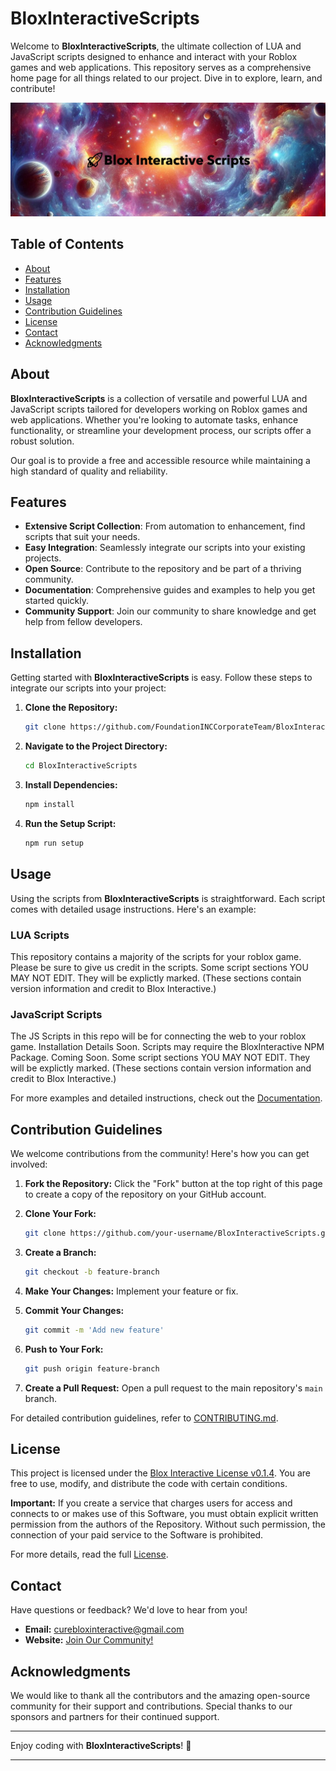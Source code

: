 # BloxInteractiveScripts

Welcome to **BloxInteractiveScripts**, the ultimate collection of LUA and JavaScript scripts designed to enhance and interact with your Roblox games and web applications. This repository serves as a comprehensive home page for all things related to our project. Dive in to explore, learn, and contribute!

![BloxInteractiveScripts](https://github.com/FoundationINCCorporateTeam/BloxInteractiveScripts/blob/main/Design%201%20(1).png)

## Table of Contents
- [About](#about)
- [Features](#features)
- [Installation](#installation)
- [Usage](#usage)
- [Contribution Guidelines](#contribution-guidelines)
- [License](#license)
- [Contact](#contact)
- [Acknowledgments](#acknowledgments)

## About
**BloxInteractiveScripts** is a collection of versatile and powerful LUA and JavaScript scripts tailored for developers working on Roblox games and web applications. Whether you're looking to automate tasks, enhance functionality, or streamline your development process, our scripts offer a robust solution.

Our goal is to provide a free and accessible resource while maintaining a high standard of quality and reliability.

## Features
- **Extensive Script Collection**: From automation to enhancement, find scripts that suit your needs.
- **Easy Integration**: Seamlessly integrate our scripts into your existing projects.
- **Open Source**: Contribute to the repository and be part of a thriving community.
- **Documentation**: Comprehensive guides and examples to help you get started quickly.
- **Community Support**: Join our community to share knowledge and get help from fellow developers.

## Installation
Getting started with **BloxInteractiveScripts** is easy. Follow these steps to integrate our scripts into your project:

1. **Clone the Repository:**
    ```sh
    git clone https://github.com/FoundationINCCorporateTeam/BloxInteractiveScripts.git
    ```

2. **Navigate to the Project Directory:**
    ```sh
    cd BloxInteractiveScripts
    ```

3. **Install Dependencies:**
    ```sh
    npm install
    ```

4. **Run the Setup Script:**
    ```sh
    npm run setup
    ```

## Usage
Using the scripts from **BloxInteractiveScripts** is straightforward. Each script comes with detailed usage instructions. Here's an example:

### LUA Scripts
This repository contains a majority of the scripts for your roblox game. Please be sure to give us credit in the scripts. Some script sections YOU MAY NOT EDIT. They will be explictly marked. (These sections contain version information and credit to Blox Interactive.)
### JavaScript Scripts
The JS Scripts in this repo will be for connecting the web to your roblox game. Installation Details Soon. Scripts may require the BloxInteractive NPM Package. Coming Soon. Some script sections YOU MAY NOT EDIT. They will be explictly marked. (These sections contain version information and credit to Blox Interactive.)

 

For more examples and detailed instructions, check out the [Documentation](https://github.com/FoundationINCCorporateTeam/BloxInteractiveScripts/wiki).

## Contribution Guidelines
We welcome contributions from the community! Here's how you can get involved:

1. **Fork the Repository:**
    Click the "Fork" button at the top right of this page to create a copy of the repository on your GitHub account.

2. **Clone Your Fork:**
    ```sh
    git clone https://github.com/your-username/BloxInteractiveScripts.git
    ```

3. **Create a Branch:**
    ```sh
    git checkout -b feature-branch
    ```

4. **Make Your Changes:**
    Implement your feature or fix.

5. **Commit Your Changes:**
    ```sh
    git commit -m 'Add new feature'
    ```

6. **Push to Your Fork:**
    ```sh
    git push origin feature-branch
    ```

7. **Create a Pull Request:**
    Open a pull request to the main repository's `main` branch.

For detailed contribution guidelines, refer to [CONTRIBUTING.md](CONTRIBUTING.md).

## License
This project is licensed under the [Blox Interactive License v0.1.4](LICENSE). You are free to use, modify, and distribute the code with certain conditions.

**Important:** If you create a service that charges users for access and connects to or makes use of this Software, you must obtain explicit written permission from the authors of the Repository. Without such permission, the connection of your paid service to the Software is prohibited.

For more details, read the full [License](LICENSE).

## Contact
Have questions or feedback? We'd love to hear from you!

- **Email:** curebloxinteractive@gmail.com
- **Website:** [Join Our Community!](https://bloxinteractive.vercel.app)

## Acknowledgments
We would like to thank all the contributors and the amazing open-source community for their support and contributions. Special thanks to our sponsors and partners for their continued support.

---

Enjoy coding with **BloxInteractiveScripts**! 🚀

---
